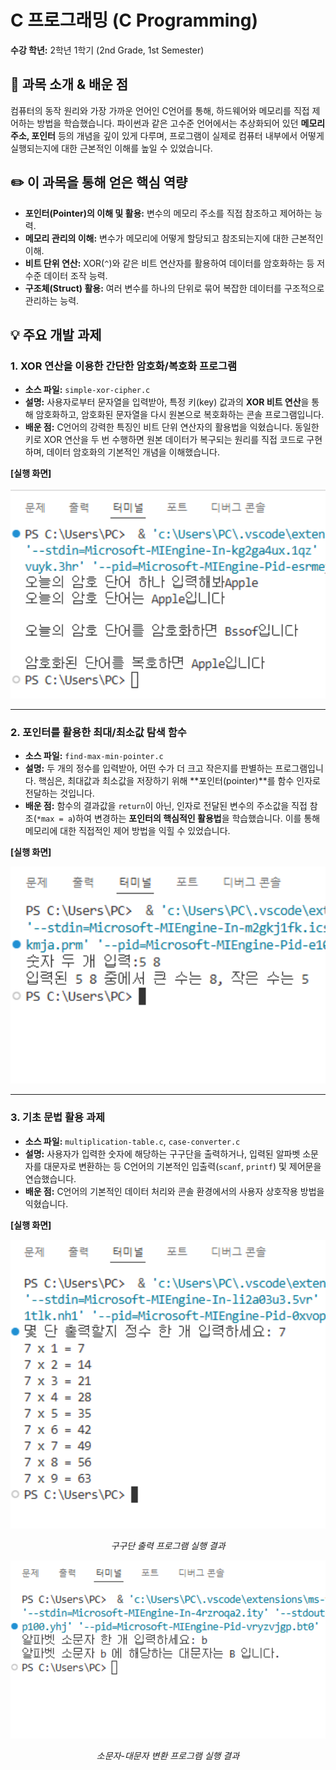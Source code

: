 # C 프로그래밍 (C Programming)

**수강 학년:** 2학년 1학기 (2nd Grade, 1st Semester)

## 📖 과목 소개 & 배운 점

컴퓨터의 동작 원리와 가장 가까운 언어인 C언어를 통해, 하드웨어와 메모리를 직접 제어하는 방법을 학습했습니다. 파이썬과 같은 고수준 언어에서는 추상화되어 있던 **메모리 주소, 포인터** 등의 개념을 깊이 있게 다루며, 프로그램이 실제로 컴퓨터 내부에서 어떻게 실행되는지에 대한 근본적인 이해를 높일 수 있었습니다.

## ✏️ 이 과목을 통해 얻은 핵심 역량

-   **포인터(Pointer)의 이해 및 활용:** 변수의 메모리 주소를 직접 참조하고 제어하는 능력.
-   **메모리 관리의 이해:** 변수가 메모리에 어떻게 할당되고 참조되는지에 대한 근본적인 이해.
-   **비트 단위 연산:** XOR(`^`)와 같은 비트 연산자를 활용하여 데이터를 암호화하는 등 저수준 데이터 조작 능력.
-   **구조체(Struct) 활용:** 여러 변수를 하나의 단위로 묶어 복잡한 데이터를 구조적으로 관리하는 능력.

## 💡 주요 개발 과제

### 1. XOR 연산을 이용한 간단한 암호화/복호화 프로그램
-   **소스 파일:** `simple-xor-cipher.c`
-   **설명:** 사용자로부터 문자열을 입력받아, 특정 키(key) 값과의 **XOR 비트 연산**을 통해 암호화하고, 암호화된 문자열을 다시 원본으로 복호화하는 콘솔 프로그램입니다.
-   **배운 점:** C언어의 강력한 특징인 비트 단위 연산자의 활용법을 익혔습니다. 동일한 키로 XOR 연산을 두 번 수행하면 원본 데이터가 복구되는 원리를 직접 코드로 구현하며, 데이터 암호화의 기본적인 개념을 이해했습니다.

**[실행 화면]**

<img src="./assets/simple-xor-cipher.png" alt="XOR 암호화 프로그램 실행 화면" width="600"/>

---

### 2. 포인터를 활용한 최대/최소값 탐색 함수
-   **소스 파일:** `find-max-min-pointer.c`
-   **설명:** 두 개의 정수를 입력받아, 어떤 수가 더 크고 작은지를 판별하는 프로그램입니다. 핵심은, 최대값과 최소값을 저장하기 위해 **포인터(pointer)**를 함수 인자로 전달하는 것입니다.
-   **배운 점:** 함수의 결과값을 `return`이 아닌, 인자로 전달된 변수의 주소값을 직접 참조(`*max = a`)하여 변경하는 **포인터의 핵심적인 활용법**을 학습했습니다. 이를 통해 메모리에 대한 직접적인 제어 방법을 익힐 수 있었습니다.

**[실행 화면]**

<img src="./assets/find-max-min-pointer.png" alt="최대/최소값 탐색 프로그램 실행 화면" width="600"/>

---

### 3. 기초 문법 활용 과제
-   **소스 파일:** `multiplication-table.c`, `case-converter.c`
-   **설명:** 사용자가 입력한 숫자에 해당하는 구구단을 출력하거나, 입력된 알파벳 소문자를 대문자로 변환하는 등 C언어의 기본적인 입출력(`scanf`, `printf`) 및 제어문을 연습했습니다.
-   **배운 점:** C언어의 기본적인 데이터 처리와 콘솔 환경에서의 사용자 상호작용 방법을 익혔습니다.

**[실행 화면]**

<img src="./assets/multiplication-table.png" alt="구구단 출력 프로그램 실행 화면" width="600"/>

*<p align="center">구구단 출력 프로그램 실행 결과</p>*

<img src="./assets/case-converter.png" alt="알파벳 변환 프로그램 실행 화면" width="600"/>

*<p align="center">소문자-대문자 변환 프로그램 실행 결과</p>*
